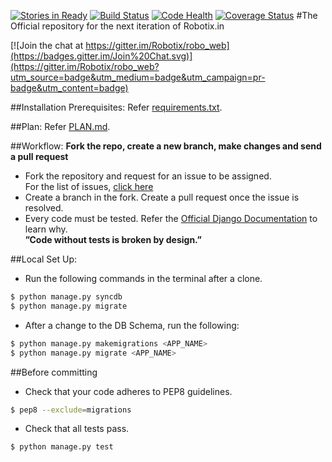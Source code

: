 [![Stories in Ready](https://badge.waffle.io/robotix/robo_web.png?label=ready&title=Ready)](https://waffle.io/robotix/robo_web)
[![Build Status](https://travis-ci.org/Robotix/robo_web.svg?branch=master)](https://travis-ci.org/Robotix/robo_web)
[![Code Health](https://landscape.io/github/Robotix/robo_web/master/landscape.svg?style=flat)](https://landscape.io/github/Robotix/robo_web/master)
[![Coverage Status](https://coveralls.io/repos/Robotix/robo_web/badge.svg?branch=master)](https://coveralls.io/r/Robotix/robo_web?branch=master)
#The Official repository for the next iteration of Robotix.in

[![Join the chat at https://gitter.im/Robotix/robo_web](https://badges.gitter.im/Join%20Chat.svg)](https://gitter.im/Robotix/robo_web?utm_source=badge&utm_medium=badge&utm_campaign=pr-badge&utm_content=badge)

##Installation Prerequisites:
Refer [requirements.txt](https://github.com/Robotix/robo_web/blob/master/requirements.txt).

##Plan:
Refer [PLAN.md](https://github.com/Robotix/robo_web/blob/master/PLAN.md).

##Workflow:
**Fork the repo, create a new branch, make changes and send a pull request**
-  Fork the repository and request for an issue to be assigned.  
   For the list of issues, [click here](https://github.com/Robotix/robo_web/issues)
-  Create a branch in the fork. Create a pull request once the issue is resolved.
-  Every code must be tested. Refer the [Official Django Documentation](https://docs.djangoproject.com/en/1.6/) to learn why.  
**”Code without tests is broken by design.”**

##Local Set Up:
- Run the following commands in the terminal after a clone.
```bash
$ python manage.py syncdb  
$ python manage.py migrate  
```
- After a change to the DB Schema, run the following:  
```bash
$ python manage.py makemigrations <APP_NAME>  
$ python manage.py migrate <APP_NAME>  
```

##Before committing
- Check that your code adheres to PEP8 guidelines.
```bash
$ pep8 --exclude=migrations  
```
- Check that all tests pass.
```bash
$ python manage.py test  
```
